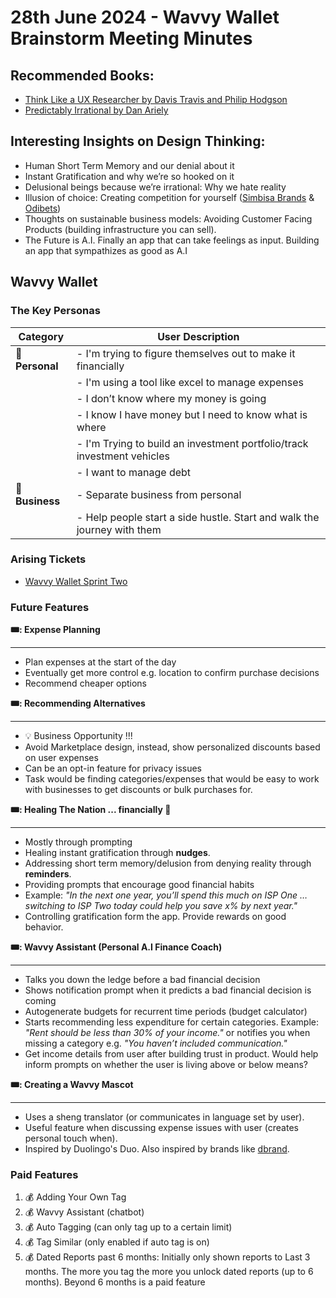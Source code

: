 # 28th June 2024 - Wavvy Wallet Brainstorm Meeting Minutes

## Recommended Books:

- [Think Like a UX Researcher by Davis Travis and Philip Hodgson](https://drive.google.com/file/d/153y44AGtB70C4MAv98eB0uvaiq_wLE6r/view?usp=sharing)
- [Predictably Irrational by Dan Ariely](https://drive.google.com/file/d/1bjsIhPz3VVWQRgwLbMi95lGJDPp3coQl/view?usp=sharing)

## Interesting Insights on Design Thinking:

- Human Short Term Memory and our denial about it
- Instant Gratification and why we’re so hooked on it
- Delusional beings because we’re irrational: Why we hate reality
- Illusion of choice: Creating competition for yourself ([Simbisa Brands](https://simbisakenya.co.ke/) & [Odibets](https://odibets.com/))
- Thoughts on sustainable business models: Avoiding Customer Facing Products (building infrastructure you can sell).
- The Future is A.I. Finally an app that can take feelings as input. Building an app that sympathizes as good as A.I

## Wavvy Wallet

### The Key Personas

| Category        | User Description                                                        |
| --------------- | ----------------------------------------------------------------------- |
| 👤 **Personal** | - I'm trying to figure themselves out to make it financially            |
|                 | - I'm using a tool like excel to manage expenses                        |
|                 | - I don’t know where my money is going                                  |
|                 | - I know I have money but I need to know what is where                  |
|                 | - I'm Trying to build an investment portfolio/track investment vehicles |
|                 | - I want to manage debt                                                 |
| 💼 **Business** | - Separate business from personal                                       |
|                 | - Help people start a side hustle. Start and walk the journey with them |

### Arising Tickets

- [Wavvy Wallet Sprint Two](https://docs.google.com/spreadsheets/d/1-R-X3WTlIAxU_TUz7-TJWnXqnsQiSkvivdqfLWUCyRo/edit?usp=sharing)

### Future Features

**🎟: Expense Planning**

---

- Plan expenses at the start of the day
- Eventually get more control e.g. location to confirm purchase decisions
- Recommend cheaper options

**🎟: Recommending Alternatives**

---

- 💡 Business Opportunity !!!
- Avoid Marketplace design, instead, show personalized discounts based on user expenses
- Can be an opt-in feature for privacy issues
- Task would be finding categories/expenses that would be easy to work with businesses to get discounts or bulk purchases for.

**🎟: Healing The Nation ... financially 🙂**

---

- Mostly through prompting
- Healing instant gratification through **nudges**.
- Addressing short term memory/delusion from denying reality through **reminders**.
- Providing prompts that encourage good financial habits
- Example: _"In the next one year, you’ll spend this much on ISP One … switching to ISP Two today could help you save x% by next year."_
- Controlling gratification form the app. Provide rewards on good behavior.

**🎟: Wavvy Assistant (Personal A.I Finance Coach)**

---

- Talks you down the ledge before a bad financial decision
- Shows notification prompt when it predicts a bad financial decision is coming
- Autogenerate budgets for recurrent time periods (budget calculator)
- Starts recommending less expenditure for certain categories. Example: _"Rent should be less than 30% of your income."_ or notifies you when missing a category e.g. _"You haven’t included communication."_
- Get income details from user after building trust in product. Would help inform prompts on whether the user is living above or below means?

**🎟: Creating a Wavvy Mascot**

---

- Uses a sheng translator (or communicates in language set by user).
- Useful feature when discussing expense issues with user (creates personal touch when).
- Inspired by Duolingo's Duo. Also inspired by brands like [dbrand](https://dbrand.com/).

### Paid Features

1. 💰 Adding Your Own Tag
2. 💰 Wavvy Assistant (chatbot)
3. 💰 Auto Tagging (can only tag up to a certain limit)
4. 💰 Tag Similar (only enabled if auto tag is on)
5. 💰 Dated Reports past 6 months: Initially only shown reports to Last 3 months. The more you tag the more you unlock dated reports (up to 6 months). Beyond 6 months is a paid feature
